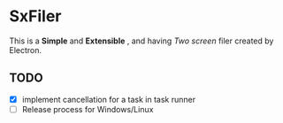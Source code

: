 # SxFiler #
This is a **Simple** and **Extensible** , and having *Two screen* filer created by Electron.

## TODO ##

- [x] implement cancellation for a task in task runner
- [ ] Release process for Windows/Linux
